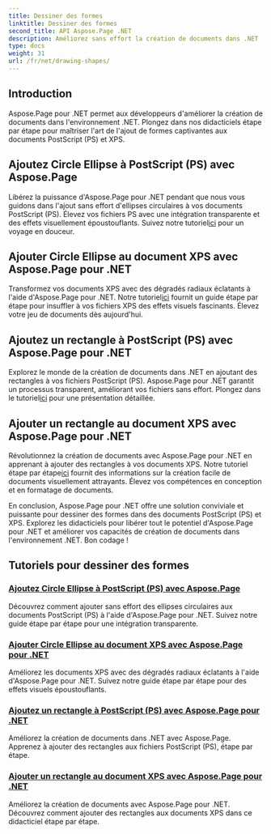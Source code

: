 ```yaml
---
title: Dessiner des formes
linktitle: Dessiner des formes
second_title: API Aspose.Page .NET
description: Améliorez sans effort la création de documents dans .NET ! Découvrez des didacticiels étape par étape sur l'ajout de cercles, d'ellipses et de rectangles à PostScript (PS) à l'aide d'Aspose.Page .NET.
type: docs
weight: 31
url: /fr/net/drawing-shapes/
---
```

## Introduction

Aspose.Page pour .NET permet aux développeurs d'améliorer la création de documents dans l'environnement .NET. Plongez dans nos didacticiels étape par étape pour maîtriser l'art de l'ajout de formes captivantes aux documents PostScript (PS) et XPS.

## Ajoutez Circle Ellipse à PostScript (PS) avec Aspose.Page
Libérez la puissance d'Aspose.Page pour .NET pendant que nous vous guidons dans l'ajout sans effort d'ellipses circulaires à vos documents PostScript (PS). Élevez vos fichiers PS avec une intégration transparente et des effets visuellement époustouflants. Suivez notre tutoriel[ici](./add-circle-ellipse-to-postscript-ps/) pour un voyage en douceur.

## Ajouter Circle Ellipse au document XPS avec Aspose.Page pour .NET
 Transformez vos documents XPS avec des dégradés radiaux éclatants à l'aide d'Aspose.Page pour .NET. Notre tutoriel[ici](./add-circle-ellipse-to-xps-document/) fournit un guide étape par étape pour insuffler à vos fichiers XPS des effets visuels fascinants. Élevez votre jeu de documents dès aujourd'hui.

## Ajoutez un rectangle à PostScript (PS) avec Aspose.Page pour .NET
 Explorez le monde de la création de documents dans .NET en ajoutant des rectangles à vos fichiers PostScript (PS). Aspose.Page pour .NET garantit un processus transparent, améliorant vos fichiers sans effort. Plongez dans le tutoriel[ici](./add-rectangle-to-postscript-ps/) pour une présentation détaillée.

## Ajouter un rectangle au document XPS avec Aspose.Page pour .NET
Révolutionnez la création de documents avec Aspose.Page pour .NET en apprenant à ajouter des rectangles à vos documents XPS. Notre tutoriel étape par étape[ici](./add-rectangle-to-xps-document/) fournit des informations sur la création facile de documents visuellement attrayants. Élevez vos compétences en conception et en formatage de documents.

En conclusion, Aspose.Page pour .NET offre une solution conviviale et puissante pour dessiner des formes dans des documents PostScript (PS) et XPS. Explorez les didacticiels pour libérer tout le potentiel d'Aspose.Page pour .NET et améliorer vos capacités de création de documents dans l'environnement .NET. Bon codage !
## Tutoriels pour dessiner des formes
### [Ajoutez Circle Ellipse à PostScript (PS) avec Aspose.Page](./add-circle-ellipse-to-postscript-ps/)
Découvrez comment ajouter sans effort des ellipses circulaires aux documents PostScript (PS) à l'aide d'Aspose.Page pour .NET. Suivez notre guide étape par étape pour une intégration transparente.
### [Ajouter Circle Ellipse au document XPS avec Aspose.Page pour .NET](./add-circle-ellipse-to-xps-document/)
Améliorez les documents XPS avec des dégradés radiaux éclatants à l'aide d'Aspose.Page pour .NET. Suivez notre guide étape par étape pour des effets visuels époustouflants.
### [Ajoutez un rectangle à PostScript (PS) avec Aspose.Page pour .NET](./add-rectangle-to-postscript-ps/)
Améliorez la création de documents dans .NET avec Aspose.Page. Apprenez à ajouter des rectangles aux fichiers PostScript (PS), étape par étape.
### [Ajouter un rectangle au document XPS avec Aspose.Page pour .NET](./add-rectangle-to-xps-document/)
Améliorez la création de documents avec Aspose.Page pour .NET. Découvrez comment ajouter des rectangles aux documents XPS dans ce didacticiel étape par étape.